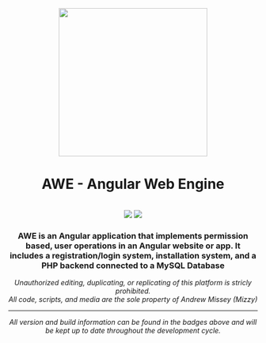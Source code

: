 <div align="center">
<img src="https://dev.brandiq.agency/mizzy/angular-admin-interface-with-php/raw/master/src/assets/images/AWEColor1.png" width="300px" />

<h1>AWE - Angular Web Engine</h1>
<br />
<a href="../commits/master"><img src="https://img.shields.io/badge/Build-Passed-success?style=for-the-badge"></a>
<a href="/CHANGELOG.md"><img src="https://img.shields.io/badge/Version-1.1.8-red?style=for-the-badge"></a>
<h3>AWE is an Angular application that implements permission based, user operations in an Angular website or app. It includes a registration/login system, installation system, and a PHP backend connected to a MySQL Database</h3>
<p><i>Unauthorized editing, duplicating, or replicating of this platform is stricly prohibited.<br />All code, scripts, and media are the sole property of Andrew Missey (Mizzy)<i></p>
<hr />
<p>All version and build information can be found in the badges above and will be kept up to date throughout the development cycle.</p>
</div>
